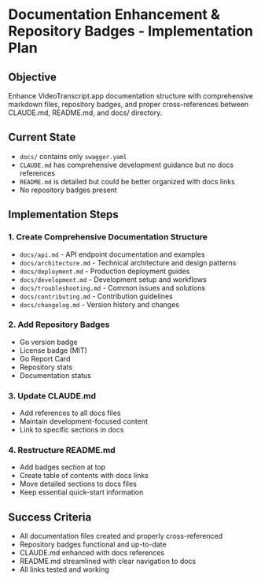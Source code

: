 # Documentation Enhancement & Repository Badges - Implementation Plan

## Objective
Enhance VideoTranscript.app documentation structure with comprehensive markdown files, repository badges, and proper cross-references between CLAUDE.md, README.md, and docs/ directory.

## Current State
- `docs/` contains only `swagger.yaml`
- `CLAUDE.md` has comprehensive development guidance but no docs references
- `README.md` is detailed but could be better organized with docs links
- No repository badges present

## Implementation Steps

### 1. Create Comprehensive Documentation Structure
- `docs/api.md` - API endpoint documentation and examples
- `docs/architecture.md` - Technical architecture and design patterns
- `docs/deployment.md` - Production deployment guides
- `docs/development.md` - Development setup and workflows
- `docs/troubleshooting.md` - Common issues and solutions
- `docs/contributing.md` - Contribution guidelines
- `docs/changelog.md` - Version history and changes

### 2. Add Repository Badges
- Go version badge
- License badge (MIT)
- Go Report Card
- Repository stats
- Documentation status

### 3. Update CLAUDE.md
- Add references to all docs files
- Maintain development-focused content
- Link to specific sections in docs

### 4. Restructure README.md
- Add badges section at top
- Create table of contents with docs links
- Move detailed sections to docs files
- Keep essential quick-start information

## Success Criteria
- All documentation files created and properly cross-referenced
- Repository badges functional and up-to-date
- CLAUDE.md enhanced with docs references
- README.md streamlined with clear navigation to docs
- All links tested and working